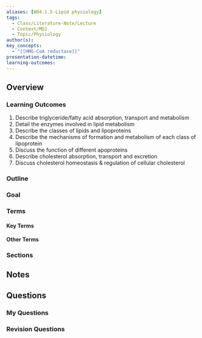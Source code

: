 ```yaml
---
aliases: [W04.1.5-Lipid physiology]
tags:
  - Class/Literature-Note/Lecture
  - Context/MD1
  - Topic/Physiology
author(s): 
key_concepts:
  - "[[HMG-CoA reductase]]"
presentation-datetime: 
learning-outcomes:
---
```



## Overview
### Learning Outcomes
1. Describe triglyceride/fatty acid absorption, transport and metabolism
2. Detail the enzymes involved in lipid metabolism
3. Describe the classes of lipids and lipoproteins
4. Describe the mechanisms of formation and metabolism of each class of lipoprotein
5. Discuss the function of different apoproteins
6. Describe cholesterol absorption, transport and excretion
7. Discuss cholesterol homeostasis & regulation of cellular cholesterol
### Outline

### Goal

### Terms
#### Key Terms

#### Other Terms

### Sections


## Notes


## Questions

### My Questions
### Revision Questions





